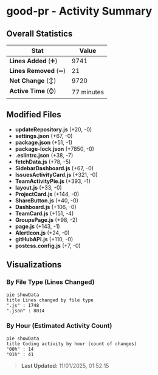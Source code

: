 # good-pr - Activity Summary 

## Overall Statistics

| Stat                   | Value                                                             |
| ---------------------- | ----------------------------------------------------------------- |
| **Lines Added** (➕)   | 9741                                          |
| **Lines Removed** (➖) | 21                                        |
| **Net Change** (↕)    | 9720                |
| **Active Time** (⌚)   | 77 minutes |


## Modified Files
- **updateRepository.js** (+20, -0)
- **settings.json** (+67, -0)
- **package.json** (+51, -1)
- **package-lock.json** (+7850, -0)
- **.eslintrc.json** (+38, -7)
- **fetchData.js** (+78, -5)
- **SidebarDashboard.js** (+67, -0)
- **IssuesActivityCard.js** (+321, -0)
- **TeamActivityPie.js** (+393, -1)
- **layout.js** (+33, -0)
- **ProjectCard.js** (+144, -0)
- **ShareButton.js** (+40, -0)
- **Dashboard.js** (+106, -0)
- **TeamCard.js** (+151, -4)
- **GroupsPage.js** (+98, -2)
- **page.js** (+143, -1)
- **AlertIcon.js** (+24, -0)
- **gitHubAPI.js** (+110, -0)
- **postcss.config.js** (+7, -0)

## Visualizations

### By File Type (Lines Changed)

```mermaid
pie showData
title Lines changed by file type
".js" : 1748
".json" : 8014
```

### By Hour (Estimated Activity Count)

```mermaid
pie showData
title Coding activity by hour (count of changes)
"00h" : 14
"01h" : 41
```


> **Last Updated:** 11/01/2025, 01:52:15